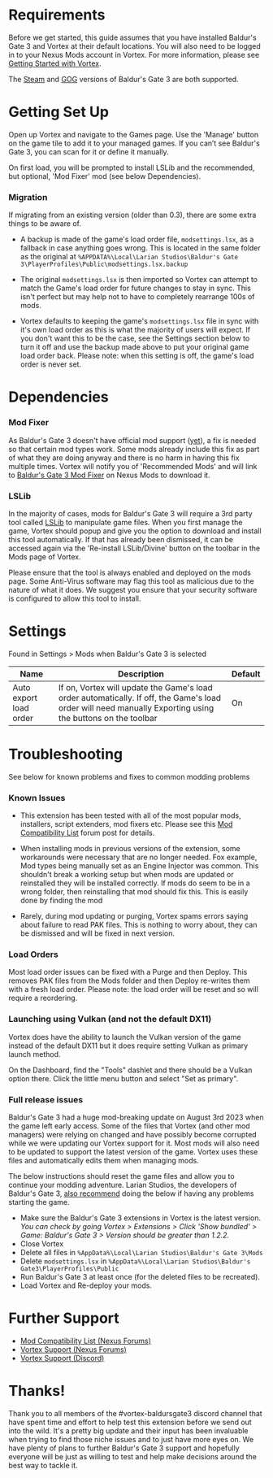 # Requirements

Before we get started, this guide assumes that you have installed Baldur's Gate 3 and Vortex at their default locations. You will also need to be logged in to your Nexus Mods account in Vortex. For more information, please see [Getting Started with Vortex](/en/vortex/users/getting-started).

The [Steam](https://store.steampowered.com/agecheck/app/1086940/) and [GOG](https://www.gog.com/en/game/baldurs_gate_iii) versions of Baldur's Gate 3 are both supported.



# Getting Set Up

Open up Vortex and navigate to the Games page. Use the 'Manage' button on the game tile to add it to your managed games. If you can’t see Baldur's Gate 3, you can scan for it or define it manually.

On first load, you will be prompted to install LSLib and the recommended, but optional, 'Mod Fixer' mod (see below Dependencies). 

### Migration

If migrating from an existing version (older than 0.3), there are some extra things to be aware of.

* A backup is made of the game's load order file, `modsettings.lsx`, as a fallback in case anything goes wrong. This is located in the same folder as the original at `%APPDATA%\Local\Larian Studios\Baldur's Gate 3\PlayerProfiles\Public\modsettings.lsx.backup`

* The original `modsettings.lsx` is then imported so Vortex can attempt to match the Game's load order for future changes to stay in sync. This isn't perfect but may help not to have to completely rearrange 100s of mods.

* Vortex defaults to keeping the game's `modsettings.lsx` file in sync with it's own load order as this is what the majority of users will expect. If you don't want this to be the case, see the Settings section below to turn it off and use the backup made above to put your original game load order back. Please note: when this setting is off, the game's load order is never set.

# Dependencies

### Mod Fixer

As Baldur's Gate 3 doesn't have official mod support ([yet](https://larian.com/support/faqs/mod-information_77)), a fix is needed so that certain mod types work. Some mods already include this fix as part of what they are doing anyway and there is no harm in having this fix multiple times. Vortex will notify you of 'Recommended Mods' and will link to [Baldur's Gate 3 Mod Fixer](https://www.nexusmods.com/baldursgate3/mods/141?tab=description) on Nexus Mods to download it.

### LSLib

In the majority of cases, mods for Baldur's Gate 3 will require a 3rd party tool called [LSLib](https://github.com/Norbyte/lslib) to manipulate game files. When you first manage the game, Vortex should popup and give you the option to download and install this tool automatically. If that has already been dismissed, it can be accessed again via the 'Re-install LSLib/Divine' button on the toolbar in the Mods page of Vortex.

Please ensure that the tool is always enabled and deployed on the mods page. Some Anti-Virus software may flag this tool as malicious due to the nature of what it does. We suggest you ensure that your security software is configured to allow this tool to install.

# Settings

Found in Settings > Mods when Baldur's Gate 3 is selected

| Name    | Description | Default |
| -------- | ------- | ------- |
| Auto export load order  | If on, Vortex will update the Game's load order automatically. If off, the Game's load order will need manually Exporting using the buttons on the toolbar | On |

# Troubleshooting

See below for known problems and fixes to common modding problems

### Known Issues

* This extension has been tested with all of the most popular mods, installers, script extenders, mod fixers etc. Please see this [Mod Compatibility List](https://forums.nexusmods.com/index.php?/topic/13287213-baldurs-gate-3-mod-compatibility-megathread/) forum post for details. 

* When installing mods in previous versions of the extension, some workarounds were necessary that are no longer needed. Fox example, Mod types being manually set as an Engine Injector was common. This shouldn't break a working setup but when mods are updated or reinstalled they will be installed correctly. If mods do seem to be in a wrong folder, then reinstalling that mod should fix this. This is easily done by finding the mod

* Rarely, during mod updating or purging, Vortex spams errors saying about failure to read PAK files. This is nothing to worry about, they can be dismissed and will be fixed in next version.

### Load Orders

Most load order issues can be fixed with a Purge and then Deploy. This removes PAK files from the Mods folder and then Deploy re-writes them with a fresh load order. Please note: the load order will be reset and so will require a reordering.

### Launching using Vulkan (and not the default DX11)

Vortex does have the ability to launch the Vulkan version of the game instead of the default DX11 but it does require setting Vulkan as primary launch method.

On the Dashboard, find the "Tools" dashlet and there should be a Vulkan option there. Click the little menu button and select "Set as primary".

### Full release issues

Baldur's Gate 3 had a huge mod-breaking update on August 3rd 2023 when the game left early access. Some of the files that Vortex (and other mod managers) were relying on changed and have possibly become corrupted while we were updating our Vortex support for it. Most mods will also need to be updated to support the latest version of the game. Vortex uses these files and automatically edits them when managing mods.

The below instructions should reset the game files and allow you to continue your modding adventure. Larian Studios, the developers of Baldur's Gate 3, [also recommend](https://larian.com/support/faqs/mod-information_77) doing the below if having any problems starting the game.

* Make sure the Baldur's Gate 3 extensions in Vortex is the latest version. 
*You can check by going Vortex > Extensions > Click 'Show bundled' > Game: Baldur's Gate 3 > Version should be greater than 1.2.2.* 
* Close Vortex
* Delete all files in `%AppData%\Local\Larian Studios\Baldur's Gate 3\Mods`
* Delete `modsettings.lsx` in `%AppData%\Local\Larian Studios\Baldur's Gate3\PlayerProfiles\Public`
* Run Baldur's Gate 3 at least once (for the deleted files to be recreated).
* Load Vortex and Re-deploy your mods.

# Further Support

* [Mod Compatibility List (Nexus Forums) ](https://forums.nexusmods.com/index.php?/topic/13287213-baldurs-gate-3-mod-compatibility-megathread/)
* [Vortex Support (Nexus Forums) ](https://forums.nexusmods.com/index.php?/forum/4306-vortex-support/)
* [Vortex Support (Discord)](https://discord.com/channels/215154001799413770/408252140533055499)

# Thanks!

Thank you to all members of the #vortex-baldursgate3 discord channel that have spent time and effort to help test this extension before we send out into the wild. It's a pretty big update and their input has been invaluable when trying to find those niche issues and to just have more eyes on. We have plenty of plans to further Baldur's Gate 3 support and hopefully everyone will be just as willing to test and help make decisions around the best way to tackle it.